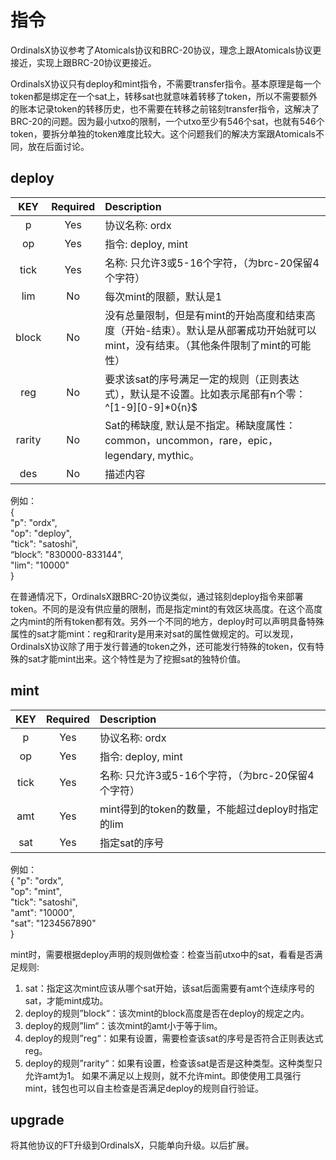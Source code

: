 指令
====



OrdinalsX协议参考了Atomicals协议和BRC-20协议，理念上跟Atomicals协议更接近，实现上跟BRC-20协议更接近。  

OrdinalsX协议只有deploy和mint指令，不需要transfer指令。基本原理是每一个token都是绑定在一个sat上，转移sat也就意味着转移了token，所以不需要额外的账本记录token的转移历史，也不需要在转移之前铭刻transfer指令，这解决了BRC-20的问题。因为最小utxo的限制，一个utxo至少有546个sat，也就有546个token，要拆分单独的token难度比较大。这个问题我们的解决方案跟Atomicals不同，放在后面讨论。


deploy
----

| KEY | Required | Description |
| :---: | :---: | :------- |
| p	| Yes | 协议名称: ordx |
| op | Yes | 指令: deploy, mint |
| tick | Yes | 名称: 只允许3或5-16个字符，（为brc-20保留4个字符） |
| lim | No | 每次mint的限额，默认是1 |
| block | No | 没有总量限制，但是有mint的开始高度和结束高度（开始-结束）。默认是从部署成功开始就可以mint，没有结束。（其他条件限制了mint的可能性）|
| reg | No | 要求该sat的序号满足一定的规则（正则表达式），默认是不设置。比如表示尾部有n个零：^[1-9][0-9]*0{n}$ |
| rarity | No | Sat的稀缺度, 默认是不指定。稀缺度属性：common，uncommon，rare，epic，legendary, mythic。 |
| des | No | 描述内容 |


例如：  
{   
  "p": "ordx",  
  "op": "deploy",  
  "tick": "satoshi",  
  “block”: "830000-833144",  
  "lim": "10000"  
}  
  
在普通情况下，OrdinalsX跟BRC-20协议类似，通过铭刻deploy指令来部署token。不同的是没有供应量的限制，而是指定mint的有效区块高度。在这个高度之内mint的所有token都有效。另外一个不同的地方，deploy时可以声明具备特殊属性的sat才能mint：reg和rarity是用来对sat的属性做规定的。可以发现，OrdinalsX协议除了用于发行普通的token之外，还可能发行特殊的token，仅有特殊的sat才能mint出来。这个特性是为了挖掘sat的独特价值。


mint
----

| KEY | Required | Description |
| :---: | :---: | :------- |
| p	| Yes | 协议名称: ordx |
| op | Yes | 指令: deploy, mint |
| tick | Yes | 名称: 只允许3或5-16个字符，（为brc-20保留4个字符） |
| amt | Yes | mint得到的token的数量，不能超过deploy时指定的lim |
| sat | Yes | 指定sat的序号 |

例如：  
{ 
  "p": "ordx",  
  "op": "mint",  
  "tick": "satoshi",  
  "amt": "10000",  
  "sat": "1234567890"  
}


mint时，需要根据deploy声明的规则做检查：检查当前utxo中的sat，看看是否满足规则:  
1. sat：指定这次mint应该从哪个sat开始，该sat后面需要有amt个连续序号的sat，才能mint成功。
2. deploy的规则”block“：该次mint的block高度是否在deploy的规定之内。
3. deploy的规则”lim“：该次mint的amt小于等于lim。
4. deploy的规则”reg“：如果有设置，需要检查该sat的序号是否符合正则表达式reg。
5. deploy的规则”rarity“：如果有设置，检查该sat是否是这种类型。这种类型只允许amt为1。
如果不满足以上规则，就不允许mint。即使使用工具强行mint，钱包也可以自主检查是否满足deploy的规则自行验证。  



upgrade
----
将其他协议的FT升级到OrdinalsX，只能单向升级。以后扩展。
